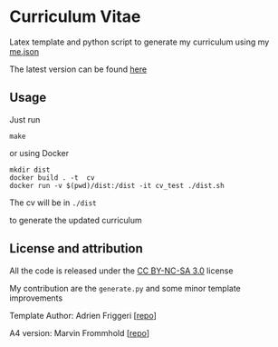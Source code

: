 # Curriculum Vitae

Latex template and python script to generate my curriculum using my [me.json](https://github.com/galatolofederico/me.json)

The latest version can be found [here](http://galatolo.me/cv.pdf)

## Usage

Just run

```
make
```

or using Docker

```
mkdir dist
docker build . -t  cv
docker run -v $(pwd)/dist:/dist -it cv_test ./dist.sh
```

The cv will be in `./dist`

to generate the updated curriculum

## License and attribution

All the code is released under the [CC BY-NC-SA 3.0](http://creativecommons.org/licenses/by-nc-sa/3.0/) license 

My contribution are the `generate.py` and some minor template improvements

Template Author: Adrien Friggeri [[repo](https://github.com/afriggeri/CV)]

A4 version: Marvin Frommhold [[repo](https://github.com/depressiveRobot/friggeri-cv-a4)]
